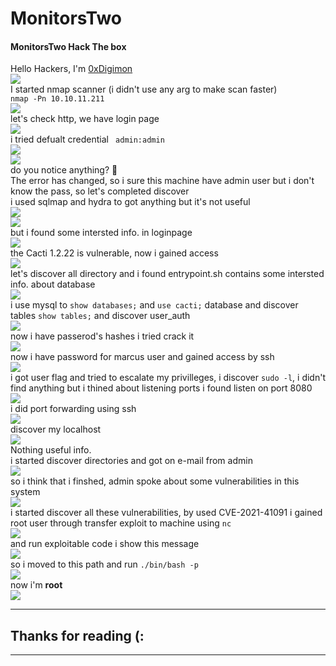 # MonitorsTwo 
#### MonitorsTwo Hack The box
Hello Hackers, I'm [0xDigimon](https://www.linkedin.com/in/abdelmawla-elamrosy/)<br><img src="https://github.com/0xDigimon/CyLert-Internship/blob/main/HTB-Machines/MonitorsTwo/media/01.png?raw=true"><br>I started nmap scanner (i didn't use any arg to make scan faster)<br>```nmap -Pn 10.10.11.211```<br><img src="https://github.com/0xDigimon/CyLert-Internship/blob/main/HTB-Machines/MonitorsTwo/media/02.png?raw=true"><br>let's check http, we have login page<br><img src="https://github.com/0xDigimon/CyLert-Internship/blob/main/HTB-Machines/MonitorsTwo/media/03.png?raw=true"><br>i tried defualt credential ``` admin:admin```<br><img src="https://github.com/0xDigimon/CyLert-Internship/blob/main/HTB-Machines/MonitorsTwo/media/04.png?raw=true"><br><img src="https://github.com/0xDigimon/CyLert-Internship/blob/main/HTB-Machines/MonitorsTwo/media/05.png?raw=true"><br>do you notice anything? 🤔 <br>The error has changed, so i sure this machine have admin user but i don't know the pass, so let's completed discover <br>i used sqlmap and hydra to got anything but it's not useful<br><img src="https://github.com/0xDigimon/CyLert-Internship/blob/main/HTB-Machines/MonitorsTwo/media/06.png?raw=true"><br><img src="https://github.com/0xDigimon/CyLert-Internship/blob/main/HTB-Machines/MonitorsTwo/media/07.png?raw=true"><br>but i found some intersted info. in loginpage <br> <img src="https://github.com/0xDigimon/CyLert-Internship/blob/main/HTB-Machines/MonitorsTwo/media/08.png?raw=true"><br> the Cacti 1.2.22 is vulnerable, now i gained access <br><img src="https://github.com/0xDigimon/CyLert-Internship/blob/main/HTB-Machines/MonitorsTwo/media/09.png?raw=true"><br>
let's discover all directory and i found entrypoint.sh contains some intersted info. about database<br><img src="https://github.com/0xDigimon/CyLert-Internship/blob/main/HTB-Machines/MonitorsTwo/media/10.png?raw=true"><br>i use mysql to ```show databases;``` and ```use cacti;``` database and discover tables ```show tables;``` and discover user_auth <br><img src="https://github.com/0xDigimon/CyLert-Internship/blob/main/HTB-Machines/MonitorsTwo/media/11.png?raw=true"><br> now i have passerod's hashes i tried crack it<br><img src="https://github.com/0xDigimon/CyLert-Internship/blob/main/HTB-Machines/MonitorsTwo/media/12.png?raw=true"><br>now i have password for marcus user and gained access by ssh <br><img src="https://github.com/0xDigimon/CyLert-Internship/blob/main/HTB-Machines/MonitorsTwo/media/13.png?raw=true"><br>
i got user flag and tried to escalate my privilleges, i discover ```sudo -l```, i didn't find anything but i thined about listening ports i found listen on port 8080 <br><img src="https://github.com/0xDigimon/CyLert-Internship/blob/main/HTB-Machines/MonitorsTwo/media/14.png?raw=true"><br> i did port forwarding using ssh <br><img src="https://github.com/0xDigimon/CyLert-Internship/blob/main/HTB-Machines/MonitorsTwo/media/15.png?raw=true"><br> discover my localhost <br><img src="https://github.com/0xDigimon/CyLert-Internship/blob/main/HTB-Machines/MonitorsTwo/media/16.png?raw=true"><br>Nothing useful info.<br>i started discover directories and got on e-mail from admin<br><img src="https://github.com/0xDigimon/CyLert-Internship/blob/main/HTB-Machines/MonitorsTwo/media/17.png?raw=true"><br>so i think that i finshed, admin spoke about some vulnerabilities in this system<br><img src="https://github.com/0xDigimon/CyLert-Internship/blob/main/HTB-Machines/MonitorsTwo/media/17.png?raw=true"><br>i started discover all these vulnerabilities, by used CVE-2021-41091 i gained root user through transfer exploit to machine using ```nc``` <br><img src="https://github.com/0xDigimon/CyLert-Internship/blob/main/HTB-Machines/MonitorsTwo/media/18.png?raw=true"><br> and run exploitable code i show this message <br><img src="https://github.com/0xDigimon/CyLert-Internship/blob/main/HTB-Machines/MonitorsTwo/media/19.png?raw=true"><br>so i moved to this path and run ```./bin/bash -p```<br><img src="https://github.com/0xDigimon/CyLert-Internship/blob/main/HTB-Machines/MonitorsTwo/media/20.png?raw=true"><br>now i'm <strong>root</strong><br><img src="https://github.com/0xDigimon/CyLert-Internship/blob/main/HTB-Machines/MonitorsTwo/media/21.png?raw=true"><br>
<hr>

## Thanks for reading (:
<hr>
